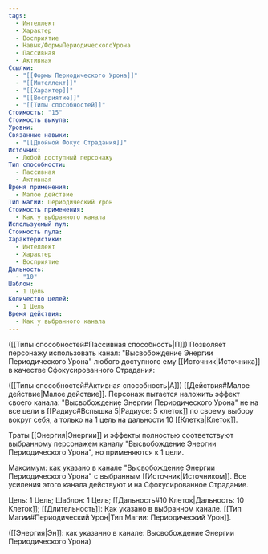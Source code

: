 ```yaml
---
tags:
  - Интеллект
  - Характер
  - Восприятие
  - Навык/ФормыПериодическогоУрона
  - Пассивная
  - Активная
Ссылки:
  - "[[Формы Периодического Урона]]"
  - "[[Интеллект]]"
  - "[[Характер]]"
  - "[[Восприятие]]"
  - "[[Типы способностей]]"
Стоимость: "15"
Стоимость выкупа: 
Уровни: 
Связанные навыки:
  - "[[Двойной Фокус Страдания]]"
Источник:
  - Любой доступный персонажу
Тип способности:
  - Пассивная
  - Активная
Время применения:
  - Малое действие
Тип магии: Периодический Урон
Стоимость применения:
  - Как у выбранного канала
Используемый пул: 
Стоимость пула: 
Характеристики:
  - Интеллект
  - Характер
  - Восприятие
Дальность:
  - "10"
Шаблон:
  - 1 Цель
Количество целей:
  - 1 Цель
Время действия:
  - Как у выбранного канала
---
```

([[Типы способностей#Пассивная способность|П]]) Позволяет персонажу использовать канал: "Высвобождение Энергии Периодического Урона" любого доступного ему [[Источник|Источника]] в качестве Сфокусированного Страдания:

([[Типы способностей#Активная способность|А]]) [[Действия#Малое действие|Малое действие]]. Персонаж пытается наложить эффект своего канала: "Высвобождение Энергии Периодического Урона" не на все цели в [[Радиус#Вспышка 5|Радиусе: 5 клеток]] по своему выбору вокруг себя, а только на 1 цель на дальности 10 [[Клетка|Клеток]].  

Траты [[Энергия|Энергии]] и эффекты полностью соответствуют выбранному персонажем каналу "Высвобождение Энергии Периодического Урона", но применяются к 1 цели. 
 
Максимум: как указано в канале "Высвобождение Энергии Периодического Урона" с выбранным [[Источник|Источником]]. Все усиления этого канала действуют и на Сфокусированное Страдание.

Цель: 1 Цель; Шаблон: 1 Цель; [[Дальность#10 Клеток|Дальность: 10 Клеток]]; [[Длительность]]: Как указано в выбранном канале. [[Тип Магии#Периодический Урон|Тип Магии: Периодический Урон]]. 

([[Энергия|Эн]]: как указанно в канале: Высвобождение Энергии Периодического Урона)